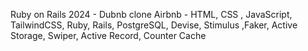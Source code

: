 
Ruby on Rails 2024 - Dubnb clone Airbnb - HTML, CSS , JavaScript, TailwindCSS, Ruby, Rails, PostgreSQL, Devise, Stimulus ,Faker, Active Storage, Swiper, Active Record, Counter Cache



